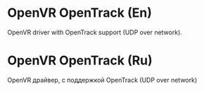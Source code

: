 # OpenVR OpenTrack (En)
OpenVR driver with OpenTrack support (UDP over network). 

# OpenVR OpenTrack (Ru)
OpenVR драйвер, с поддержкой OpenTrack (UDP over network)
